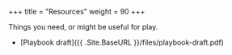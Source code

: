 +++
title = "Resources"
weight = 90
+++

Things you need, or might be useful for play.

<!--more-->

- [Playbook draft]({{ .Site.BaseURL  }}/files/playbook-draft.pdf)
